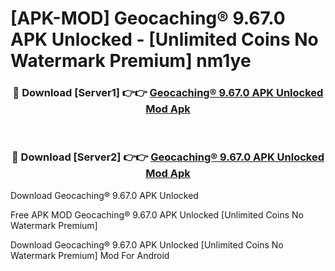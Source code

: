# [APK-MOD] Geocaching® 9.67.0 APK Unlocked - [Unlimited Coins No Watermark Premium] nm1ye



<div align="center">
<h3>🔴 Download [Server1] 👉👉 <a href="https://momento.my/?title=Geocaching®_9.67.0_APK_Unlocked">Geocaching® 9.67.0 APK Unlocked Mod Apk</a></h3><br>

<h3>🔴 Download [Server2] 👉👉 <a href="https://momento.my/?title=Geocaching®_9.67.0_APK_Unlocked">Geocaching® 9.67.0 APK Unlocked Mod Apk</a></h3>
</div>



Download Geocaching® 9.67.0 APK Unlocked 

Free APK MOD Geocaching® 9.67.0 APK Unlocked [Unlimited Coins No Watermark Premium]

Download Geocaching® 9.67.0 APK Unlocked [Unlimited Coins No Watermark Premium] Mod For Android
